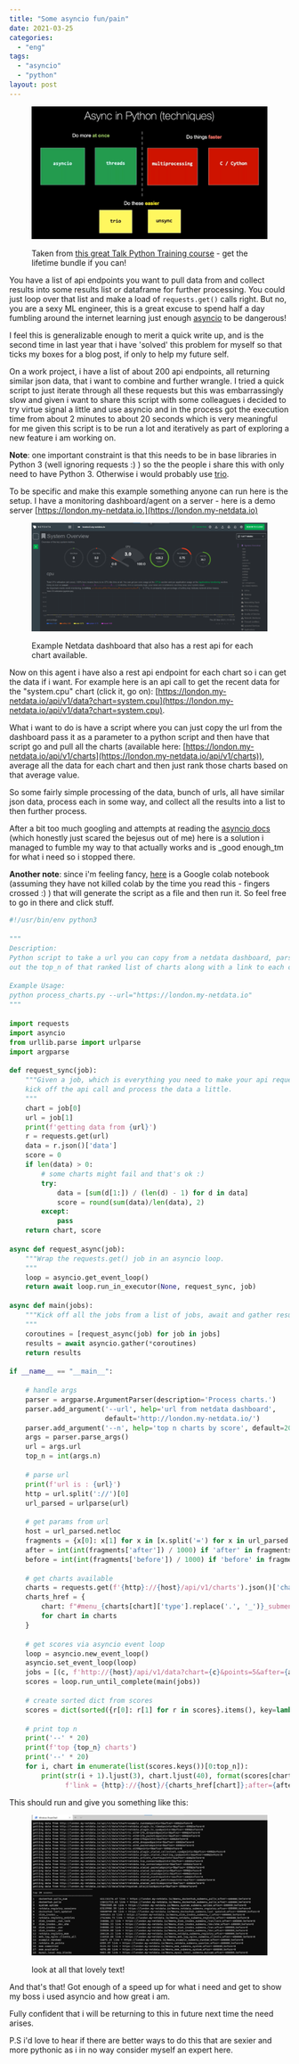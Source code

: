 ```yaml
---
title: "Some asyncio fun/pain"
date: 2021-03-25
categories: 
  - "eng"
tags: 
  - "asyncio"
  - "python"
layout: post
---
```


<figure>
<img src="/assets/images/2021-03-25-some-asyncio-fun-pain/1553.1593611237-1024x576.png" alt="Asyncio diagram">
<figcaption>

Taken from [this great Talk Python Training course](https://training.talkpython.fm/courses/details/async-in-python-with-threading-and-multiprocessing) - get the lifetime bundle if you can!

</figcaption>
</figure>

You have a list of api endpoints you want to pull data from and collect results into some results list or dataframe for further processing. You could just loop over that list and make a load of `requests.get()` calls right. But no, you are a sexy ML engineer, this is a great excuse to spend half a day fumbling around the internet learning just enough [asyncio](https://docs.python.org/3/library/asyncio.html) to be dangerous!

I feel this is generalizable enough to merit a quick write up, and is the second time in last year that i have 'solved' this problem for myself so that ticks my boxes for a blog post, if only to help my future self.

On a work project, i have a list of about 200 api endpoints, all returning similar json data, that i want to combine and further wrangle. I tried a quick script to just iterate through all these requests but this was embarrassingly slow and given i want to share this script with some colleagues i decided to try virtue signal a little and use asyncio and in the process got the execution time from about 2 minutes to about 20 seconds which is very meaningful for me given this script is to be run a lot and iteratively as part of exploring a new feature i am working on.

**Note**: one important constraint is that this needs to be in base libraries in Python 3 (well ignoring requests :) ) so the the people i share this with only need to have Python 3. Otherwise i would probably use [trio](https://trio.readthedocs.io/en/stable/).

To be specific and make this example something anyone can run here is the setup. I have a monitoring dashboard/agent on a server - here is a demo server [https://london.my-netdata.io.](https://london.my-netdata.io)

<figure>
<img src="/assets/images/2021-03-25-some-asyncio-fun-pain/image-1-1024x471.png" alt="Netdata dashboard">
<figcaption>

Example Netdata dashboard that also has a rest api for each chart available.

</figcaption>
</figure>

Now on this agent i have also a rest api endpoint for each chart so i can get the data if i want. For example here is an api call to get the recent data for the "system.cpu" chart (click it, go on): [https://london.my-netdata.io/api/v1/data?chart=system.cpu](https://london.my-netdata.io/api/v1/data?chart=system.cpu).

What i want to do is have a script where you can just copy the url from the dashboard pass it as a parameter to a python script and then have that script go and pull all the charts (available here: [https://london.my-netdata.io/api/v1/charts](https://london.my-netdata.io/api/v1/charts)), average all the data for each chart and then just rank those charts based on that average value.

So some fairly simple processing of the data, bunch of urls, all have similar json data, process each in some way, and collect all the results into a list to then further process.

After a bit too much googling and attempts at reading the [asyncio docs](https://docs.python.org/3/library/asyncio.html) (which honestly just scared the bejesus out of me) here is a solution i managed to fumble my way to that actually works and is _good enough_tm for what i need so i stopped there.

**Another note**: since i'm feeling fancy, [here](https://colab.research.google.com/drive/1BK4pHv92gjc8VupgKl3SCYVmohdz5trO?usp=sharing) is a Google colab notebook (assuming they have not killed colab by the time you read this - fingers crossed :) ) that will generate the script as a file and then run it. So feel free to go in there and click stuff.

```python
#!/usr/bin/env python3

"""
Description:
Python script to take a url you can copy from a netdata dashboard, parse it and rank all charts based on the average of all their metrics and then print 
out the top_n of that ranked list of charts along with a link to each chart.

Example Usage:
python process_charts.py --url="https://london.my-netdata.io"
"""

import requests
import asyncio
from urllib.parse import urlparse
import argparse

def request_sync(job):
    """Given a job, which is everything you need to make your api request, 
    kick off the api call and process the data a little.
    """
    chart = job[0]
    url = job[1]
    print(f'getting data from {url}')
    r = requests.get(url)
    data = r.json()['data']
    score = 0
    if len(data) > 0:
        # some charts might fail and that's ok :)
        try:
            data = [sum(d[1:]) / (len(d) - 1) for d in data]
            score = round(sum(data)/len(data), 2)
        except:
            pass
    return chart, score

async def request_async(job):
    """Wrap the requests.get() job in an asyncio loop.
    """
    loop = asyncio.get_event_loop()
    return await loop.run_in_executor(None, request_sync, job)

async def main(jobs):
    """Kick off all the jobs from a list of jobs, await and gather results.
    """
    coroutines = [request_async(job) for job in jobs]
    results = await asyncio.gather(*coroutines)
    return results

if __name__ == "__main__":

    # handle args
    parser = argparse.ArgumentParser(description='Process charts.')
    parser.add_argument('--url', help='url from netdata dashboard',
                        default='http://london.my-netdata.io/')
    parser.add_argument('--n', help='top n charts by score', default=20)
    args = parser.parse_args()
    url = args.url
    top_n = int(args.n)

    # parse url
    print(f'url is : {url}')
    http = url.split('://')[0]
    url_parsed = urlparse(url)

    # get params from url
    host = url_parsed.netloc
    fragments = {x[0]: x[1] for x in [x.split('=') for x in url_parsed.fragment.split(';') if '=' in x]}
    after = int(int(fragments['after']) / 1000) if 'after' in fragments else -600
    before = int(int(fragments['before']) / 1000) if 'before' in fragments else 0

    # get charts available
    charts = requests.get(f'{http}://{host}/api/v1/charts').json()['charts']
    charts_href = {
        chart: f"#menu_{charts[chart]['type'].replace('.', '_')}_submenu_{charts[chart]['family'].replace('.', '_')}"
        for chart in charts
    }

    # get scores via asyncio event loop
    loop = asyncio.new_event_loop()
    asyncio.set_event_loop(loop)
    jobs = [(c, f'http://{host}/api/v1/data?chart={c}&points=5&after={after}&before={before}') for c in charts]
    scores = loop.run_until_complete(main(jobs))

    # create sorted dict from scores
    scores = dict(sorted({r[0]: r[1] for r in scores}.items(), key=lambda item: item[1], reverse=True))

    # print top n
    print('--' * 20)
    print(f'top {top_n} charts')
    print('--' * 20)
    for i, chart in enumerate(list(scores.keys())[0:top_n]):
        print(str(i + 1).ljust(3), chart.ljust(40), format(scores[chart], '.2f'),
              f'link = {http}://{host}/{charts_href[chart]};after={after * 1000};before={before * 1000}')
```

This should run and give you something like this:

<figure>
<img src="/assets/images/2021-03-25-some-asyncio-fun-pain/image-1024x609.png" alt="Script output">
<figcaption>

look at all that lovely text!

</figcaption>
</figure>

And that's that! Got enough of a speed up for what i need and get to show my boss i used asyncio and how great i am.

Fully confident that i will be returning to this in future next time the need arises.

P.S i'd love to hear if there are better ways to do this that are sexier and more pythonic as i in no way consider myself an expert here.
